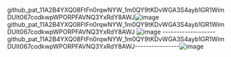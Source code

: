 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![image](https://github.com/erdalHulagu/chat_project-backEnd/assets/109300830/b66cd56a-c2e4-4005-93b9-19a35d19420a)
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
![image](https://github.com/erdalHulagu/chat_project-backEnd/assets/109300830/6b0132aa-d807-4eda-8994-ae7dbe4d354f)
-------------------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----------------![image](https://github.com/erdalHulagu/chat_project-backEnd/assets/109300830/ce303f01-74fd-4c4e-8755-2c0de0084b4b)

